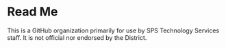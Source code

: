 # Read Me

This is a GitHub organization primarily for use by SPS Technology Services staff. It is not official nor endorsed by the District. 
